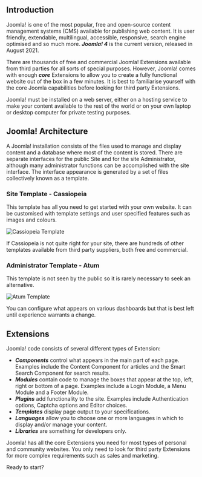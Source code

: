 ## Introduction

Joomla! is one of the most popular, free and open-source content management systems (CMS) available for publishing web content. It is user friendly, extendable, multilingual, accessible, responsive, search engine optimised and so much more. ___Joomla! 4___ is the current version, released in August 2021.

There are thousands of free and commercial Joomla! Extensions available from third parties for all sorts of special purposes. However, Joomla! comes with enough ___core___ Extensions to allow you to create a fully functional website out of the box in a few minutes. It is best to familiarise yourself with the core Joomla capabilities before looking for third party Extensions.

Joomla! must be installed on a web server, either on a hosting service to make your content available to the rest of the world or on your own laptop or desktop computer for private testing purposes.

## Joomla! Architecture

A Joomla! installation consists of the files used to manage and display content and a database where most of the content is stored. There are separate interfaces for the public Site and for the site Administrator, although many administrator functions can be accomplished with the site interface. The interface appearance is generated by a set of files collectively known as a template. 

### Site Template - Cassiopeia

This template has all you need to get started with your own website. It can be customised with template settings and user specified features such as images and colours.

![Cassiopeia Template](https://docs.joomla.org/images/d/d3/J4.x-introduction-to-joomla-cassiopeia-en.png "Cassiopeia Template")

If Cassiopeia is not quite right for your site, there are hundreds of other templates available from third party suppliers, both free and commercial.

### Administrator Template - Atum

This template is not seen by the public so it is rarely necessary to seek an alternative. 

![Atum Template](https://docs.joomla.org/images/4/4b/J4.x-introduction-to-joomla-atum-en.png "Atum Template")

You can configure what appears on various dashboards but that is best left until experience warrants a change.

## Extensions

Joomla! code consists of several different types of Extension:

* ___Components___ control what appears in the main part of each page. Examples include the Content Component for articles and the Smart Search Component for search results.
* ___Modules___ contain code to manage the boxes that appear at the top, left, right or bottom of a page. Examples include a Login Module, a Menu Module and a Footer Module.
* ___Plugins___ add functionality to the site. Examples include Authentication options, Captcha options and Editor choices.
* ___Templates___ display page output to your specifications.
* ___Languages___ allow you to choose one or more languages in which to display and/or manage your content.
* ___Libraries___ are something for developers only.

Joomla! has all the core Extensions you need for most types of personal and community websites. You only need to look for third party Extensions for more complex requirements such as sales and marketing.

Ready to start?
